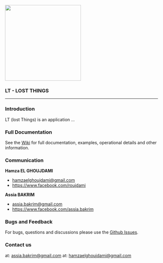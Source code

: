 <img src="https://raw.githubusercontent.com/m2ssio/lost/master/img/lostfound-icon.png" width='250' >

### LT - LOST THINGS
--------------------
### Introduction

LT (lost Things) is an application ...


### Full Documentation
See the [Wiki](https://github.com/m2ssio/LostThings/wiki) for full documentation, examples, operational details and other information.

### Communication
**Hamza EL GHOUJDAMI**

- <hamzaelghoujdami@gmail.com>
- <https://www.facebook.com/roujdami>

**Assia BAKRIM**

- <assia.bakrim@gmail.com>
- <https://www.facebook.com/assia.bakrim>

### Bugs and Feedback
For bugs, questions and discussions please use the [Github Issues](https://github.com/m2ssio/lost/issues).

### Contact us
at: <assia.bakrim@gmail.com> 
at: <hamzaelghoujdami@gmail.com>

